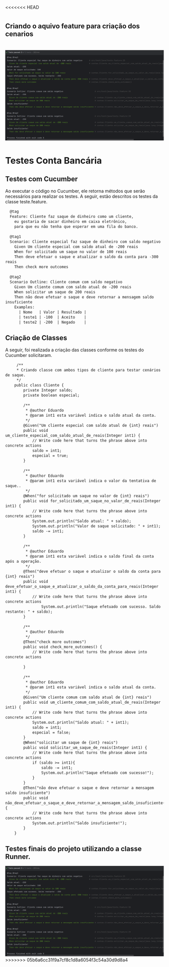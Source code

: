 <<<<<<< HEAD
# 

## Criando o aquivo feature para criação dos cenarios
![testes.png](imagens/testes.png)
=======
# Testes Conta Bancária
## Testes com Cucumber
<p>
Ao executar o código no Cucumber, ele retorna métodos que serão necessários para
  realizar os testes. A seguir, estão descritos os testes da classe teste.feature.
</p>

      @tag
      Feature: Cliente faz saque de dinheiro como um cliente,
        eu gostaria de sacar dinheiro em caixa eletrônico,
        para que eu não tenha que esperar em uma fila do banco.
      
      @tag1
      Scenario: Cliente especial faz saque de dinheiro com saldo negativo
        Given Um cliente especial com saldo atual de -200 reais
        When for solicitado um saque no valor de 100 reais
        Then deve efetuar o saque e atualizar o saldo da conta para -300 reais
        Then check more outcomes
    
      @tag2
      Scenario Outline: Cliente comum com saldo negativo
        Given Um cliente comum com saldo atual de -200 reais
        When solicitar um saque de 200 reais
        Then não deve efetuar o saque e deve retornar a mensagem saldo insuficiente
        Examples:
          | Nome   | Valor | Resultado |
          | teste1 | -100  | Aceito    |
          | teste2 | -200  | Negado    |

 ## Criação de Classes
<P>
  A seguir, foi realizada a criação das classes conforme os testes do Cucumber
  solicitaram.
</P>

         /**
         * Criando classe com ambos tipos de cliente para testar cenários de saque.
         */
        public class Cliente {
            private Integer saldo;
            private boolean especial;
        
            /**
             * @author Eduardo
             * @param int1 esta variável indica o saldo atual da conta.
             */
            @Given("Um cliente especial com saldo atual de {int} reais")
            public void um_cliente_especial_com_saldo_atual_de_reais(Integer int1) {
                // Write code here that turns the phrase above into concrete actions
                saldo = int1;
                especial = true;
            }
        
            /**
             * @author Eduardo
             * @param int1 esta variável indica o valor da tentativa de saque..
             */
            @When("for solicitado um saque no valor de {int} reais")
            public void for_solicitado_um_saque_no_valor_de_reais(Integer int1) {
                // Write code here that turns the phrase above into concrete actions
                System.out.println("Saldo atual: " + saldo);
                System.out.println("Valor de saque solicitado: " + int1);
                saldo -= int1;
            }
        
            /**
             * @author Eduardo
             * @param int1 esta variável indica o saldo final da conta após a operação.
             */
            @Then("deve efetuar o saque e atualizar o saldo da conta para {int} reais")
            public void deve_efetuar_o_saque_e_atualizar_o_saldo_da_conta_para_reais(Integer int1) {
                // Write code here that turns the phrase above into concrete actions
                    System.out.println("Saque efetuado com sucesso. Saldo restante: " + saldo);
            }
        
            /**
             * @author Eduardo
             */
            @Then("check more outcomes")
            public void check_more_outcomes() {
                // Write code here that turns the phrase above into concrete actions
        
            }
        
            /**
             * @author Eduardo
             * @param int1 esta variável indica o saldo atual da conta.
             */
            @Given("Um cliente comum com saldo atual de {int} reais")
            public void um_cliente_comum_com_saldo_atual_de_reais(Integer int1) {
                // Write code here that turns the phrase above into concrete actions
                System.out.println("Saldo atual: " + int1);
                saldo = int1;
                especial = false;
            }
            @When("solicitar um saque de {int} reais")
            public void solicitar_um_saque_de_reais(Integer int1) {
                // Write code here that turns the phrase above into concrete actions
                if (saldo >= int1){
                    saldo -= int1;
                    System.out.println("Saque efetuado com sucesso!");
                }
            }
            @Then("não deve efetuar o saque e deve retornar a mensagem saldo insuficiente")
            public void não_deve_efetuar_o_saque_e_deve_retornar_a_mensagem_saldo_insuficiente() {
                // Write code here that turns the phrase above into concrete actions
                System.out.println("Saldo insuficiente!");
            }
        }
        

  ## Testes finais do projeto utilizando a classe Runner.


<img src="imagens/testes.png">
>>>>>>> 05b6a6cc31f9a7cf8c1d8a6054f3c54a30d9d8a4
